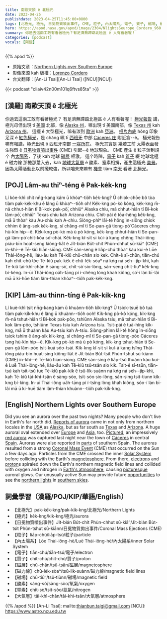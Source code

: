 ```yaml
---
title: 南歐天頂 ê 北極光
date: 2023-04-25
publishdate: 2023-04-25T11:45:00+0800
tags: [北極光, 極光, 日冕物質噴出事件, CME, 粒子, 內太陽系, 電子, 質子, 磁場, 磁力線, 磁層, 酸素, 窒素, 大氣層]
hero: https://apod.nasa.gov/apod/image/2304/NlightsSeurope_Cordero_960.jpg
summary: 你過去這兩工敢有看著極光？有足濟無蹛踮北極區 ê 人有看著喔！
categories: [podcast]
vocals: [阿錕]
---
```


{{% apod %}}

- 原始文章：[Northern Lights over Southern Europe](https://apod.nasa.gov/apod/ap230425.html)
- 影像來源 kah 版權：[Lorenzo Cordero](https://www.instagram.com/elcielodecaceres/)
- 台文翻譯：[An-Li Tsai][An-Li Tsai] ([NCU][NCU])

{{< podcast "cliaiv42n00m101q6ftvs85ta" >}}

## [漢羅] 南歐天頂 ê 北極光
你過去這兩工敢有看著極光？
有足濟無蹛踮北極區 ê 人有看著喔！
[極光報告][Reports of aurora] 講，極光毋但出現 tī [美國][USA] 北部，像 [Alaska 州][Alaska]，嘛出現 tī 美國南部，像 [Texas 州][Texas] kah [Arizona 州][Arizona]。
這擺 ê 大型極光，嘛有湠到 [歐洲][Europe] kah [亞洲][Asia]。
[相片內底][Pictured] hŏng 印象足深 ê [紅色極光][red aurora]，是 chăng 暝 tī [西班牙][Spain] 中部 [Cáceres 庄][Cáceres] 附近翕--ê。
極光報告嘛有報講，極光出現 tī 西班牙南部 [一寡所在][parts]。
極光其實是 幾若工前 太陽表面發生強烈 ê [日冕物質噴出事件][Coronal Mass Event] (CME) 引起--ê 地球現象。
CME 產生 ê 粒子湠到規个 內[太陽系][Solar System]，了後 kah 地球 [磁層][magnetosphere] 相激。
這个時陣，[電子][electron] kah [質子][proton] 綴 地球北極 ê 磁力線 那捲那踅入去，kah [地球大氣層][Earth's atmosphere] ê 酸素、窒素相挵，產生這極光 [美景][picturesque]。
因為太陽活動比以前攏較強，所以咱未來嘛有 [機會][opportunities] tiàm [南天][southern skies] 看著 [北極光][northern lights]。

## [POJ] Lâm-au thiⁿ-téng ê Pak-ke̍k-kng
Lí kòe-khì chit nn̄g-kang kám ū khòaⁿ-tio̍h ke̍k-kng?
Ū chiok-chōe bô tòa tiàm pak-ke̍k-khu ê lâng ū khòaⁿ--tio̍h o͘h!
Ke̍k-kng pò-kò kóng, ke̍k-kng m̄-nā chhut-hiān tī Bí-kok pak-pō͘, chhiūⁿ Alaska chiu, mā chhut-hiān tī Bí-kok lâm-pō͘, chhiūⁿ Texas chiu kah Arizona chiu.
Chit-pái ê tōa-hêng ke̍k-kng, mā ū thòaⁿ kàu Au-chiu kah A-chiu.
Siòng-phìⁿ lāi-té hŏng ìn-siōng chiok chhim ê âng-sek ke̍k-kng, sī chăng-mî tī Se-pan-gâ tiong-pō͘ Cáceres chng hù-kīn hip--ê.
Ke̍k-kng pò-kò mā ū pò kóng, ke̍k-kng chhut-hiān tī Se-pan-gâ lâm-pō͘ chi̍t-kóa só͘-chāi.
Ke̍k-kng kî-si̍t sī kúi-ā kang chêng Thài-iông piáu-bīn hoat-seng kiông-lia̍t ê Ji̍t-bián Bu̍t-chit Phùn-chhut sū-kiāⁿ (CME) ín-khí--ê Tē-kiû hiān-siōng.
CME sán-seng ê lia̍p-chú thòaⁿ kàu kui-ê Lōe Thài-iông-hē, liáu-āu kah Tē-kiû chû-chân sio kek.
Chit-ê sî-chūn, tiān-chú kah chit-chú tòe Tē-kiû pak-ke̍k ê chû-le̍k-sòaⁿ ná kńg ná se̍h--ji̍p-khì, kah Tē-kiû tāi-khì-chân ê sàng-sò͘, chi̍t-sò͘ sio-lòng, sán-seng chit-tiuⁿ ke̍k-kng bí-kéng.
In-ūi Thài-iông oa̍h-tāng pí í-chêng lòng khah kiông, só͘-í lán bī-lâi mā ū ki-hōe tiàm lâm-thian khòaⁿ--tio̍h pak-ke̍k-kng.

## [KIP] Lâm-au thinn-tíng ê Pak-ki̍k-kng
Lí kuè-khì tsit nn̄g-kang kám ū khuànn-tio̍h ki̍k-kng?
Ū tsiok-tsuē bô tuà tiàm pak-ki̍k-khu ê lâng ū khuànn--tio̍h ooh!
Ki̍k-kng pò-kò kóng, ki̍k-kng m̄-nā tshut-hiān tī Bí-kok pak-pōo, tshiūnn Alaska tsiu, mā tshut-hiān tī Bí-kok lâm-pōo, tshiūnn Texas tsiu kah Arizona tsiu.
Tsit-pái ê tuā-hîng ki̍k-kng, mā ū thuànn kàu Au-tsiu kah A-tsiu.
Siòng-phìnn lāi-té hŏng ìn-siōng tsiok tshim ê âng-sik ki̍k-kng, sī chăng-mî tī Se-pan-gâ tiong-pōo Cáceres tsng hù-kīn hip--ê.
Ki̍k-kng pò-kò mā ū pò kóng, ki̍k-kng tshut-hiān tī Se-pan-gâ lâm-pōo tsi̍t-kuá sóo-tsāi.
Ki̍k-kng kî-si̍t sī kuí-ā kang tsîng Thài-iông piáu-bīn huat-sing kiông-lia̍t ê Ji̍t-bián Bu̍t-tsit Phùn-tshut sū-kiānn (CME) ín-khí--ê Tē-kiû hiān-siōng.
CME sán-sing ê lia̍p-tsú thuànn kàu kui-ê Luē Thài-iông-hē, liáu-āu kah Tē-kiû tsû-tsân sio kik.
Tsit-ê sî-tsūn, tiān-tsú kah tsit-tsú tuè Tē-kiû pak-ki̍k ê tsû-li̍k-suànn ná kńg ná se̍h--ji̍p-khì, kah Tē-kiû tāi-khì-tsân ê sàng-sòo, tsi̍t-sòo sio-lòng, sán-sing tsit-tiunn ki̍k-kng bí-kíng.
In-uī Thài-iông ua̍h-tāng pí í-tsîng lòng khah kiông, sóo-í lán bī-lâi mā ū ki-huē tiàm lâm-thian khuànn--tio̍h pak-ki̍k-kng.

## [English] Northern Lights over Southern Europe
Did you see an aurora over the past two nights?
Many people who don't live in Earth's far north did.
[Reports of aurora][Reports of aurora] came in not only from northern locales in the [USA][USA] as [Alaska][Alaska], but as far south as [Texas][Texas] and [Arizona][Arizona].
A huge auroral oval extended over [Europe][Europe] and [Asia][Asia], too.
[Pictured][Pictured], an impressively [red aurora][red aurora] was captured last night near the town of [Cáceres][Cáceres] in central [Spain][Spain].
Auroras were also reported in [parts][parts] of southern Spain.
The auroras resulted from a strong [Coronal Mass Event][Coronal Mass Event] (CME) that occurred on the Sun a few days ago.
Particles from the CME crossed the inner [Solar System][Solar System] before colliding with the Earth's [magnetosphere][magnetosphere].
From there, [electron][electron]s and [proton][proton]s spiraled down the Earth's northern magnetic field lines and collided with oxygen and nitrogen in [Earth's atmosphere][Earth's atmosphere], causing [picturesque][picturesque] auroral glows.
Our unusually active Sun may provide future [opportunities][opportunities] to see the [northern lights][northern lights] in [southern skies][southern skies].

## 詞彙學習（漢羅/POJ/KIP/華語/English）
- 【北極光】pak-ke̍k-kng/pak-ki̍k-kng/北極光/Northern Lights
- 【極光】ke̍k-kng/ki̍k-kng/極光/aurora
- 【日冕物質噴出事件】Ji̍t-bián Bu̍t-chit Phùn-chhut sū-kiāⁿ/Ji̍t-bián Bu̍t-tsit Phùn-tshut sū-kiānn/日冕物質拋出事件/Coronal Mass Ejections (CME)
- 【粒子】lia̍p-chú/lia̍p-tsú/粒子/particle
- 【內太陽系】Lōe Thài-iông-hē/Luē Thài-iông-hē/內太陽系/inner Solar System
- 【電子】tiān-chú/tiān-tsú/電子/electron
- 【質子】chit-chú/chit-chú/質子/proton
- 【磁層】chû-chân/tsû-tsân/磁層/magnetosphere
- 【磁力線】chû-le̍k-sòaⁿ/tsû-li̍k-suànn/磁力線/magnetic field lines 
- 【磁場】chû-tiûⁿ/tsû-tiûnn/磁場/magnetic field
- 【酸素】sàng-sò͘/sàng-sòo/氧氣/oxygen
- 【窒素】chi̍t-sò͘/tsit-sòo/氮氣/nitrogen
- 【大氣層】tāi-khì-chân/tāi-khì-tsân/大氣層/atmosphere

{{% /apod %}}
[An-Li Tsai]: mailto:thianbun.taigi@gmail.com
[NCU]: https://www.astro.ncu.edu.tw

[copyright]: https://apod.nasa.gov/apod/fap/lib/about_apod.html#srapply
[License]: https://creativecommons.org/licenses/by/2.0/

[Reports of aurora]:https://spaceweathergallery2.com/index.php?title=aurora
[USA]:https://en.wikipedia.org/wiki/United_States
[Alaska]:https://spaceweathergallery2.com/indiv_upload.php?upload_id=195526
[Texas]:https://spaceweathergallery2.com/indiv_upload.php?upload_id=195569
[Arizona]:https://spaceweathergallery2.com/indiv_upload.php?upload_id=195547
[Europe]:https://en.wikipedia.org/wiki/Europe
[Asia]:https://en.wikipedia.org/wiki/Asia
[Pictured]:https://www.instagram.com/p/Crb33XXIX7E/
[red aurora]:https://www.webexhibits.org/causesofcolor/4D.html
[Cáceres]:https://en.wikipedia.org/wiki/C%C3%A1ceres,_Spain
[Spain]:https://en.wikipedia.org/wiki/Spain
[parts]:https://spaceweathergallery2.com/indiv_upload.php?upload_id=195528
[Coronal Mass Event]:https://www.nasa.gov/content/goddard/what-is-a-coronal-mass-ejection
[Solar System]:https://solarsystem.nasa.gov/solar-system/our-solar-system/in-depth/
[magnetosphere]:https://science.nasa.gov/heliophysics/focus-areas/magnetosphere-ionosphere
[electron]:https://en.wikipedia.org/wiki/Electron
[proton]:https://en.wikipedia.org/wiki/Proton
[Earth's atmosphere]:https://spaceplace.nasa.gov/atmosphere/en/
[picturesque]:https://apod.nasa.gov/apod/ap230419.html
[opportunities]:https://apod.nasa.gov/apod/ap230122.html
[northern lights]:https://apod.nasa.gov/apod/ap180621.html
[southern skies]:https://apod.nasa.gov/apod/ap031113.html

